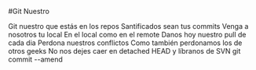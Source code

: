 #Git Nuestro

Git nuestro que estás en los repos
Santificados sean tus commits
Venga a nosotros tu local
En el local como en el remote
Danos hoy nuestro pull de cada dia
Perdona nuestros conflictos
Como también perdonamos los de otros geeks
No nos dejes caer en detached HEAD
y líbranos de SVN
git commit --amend